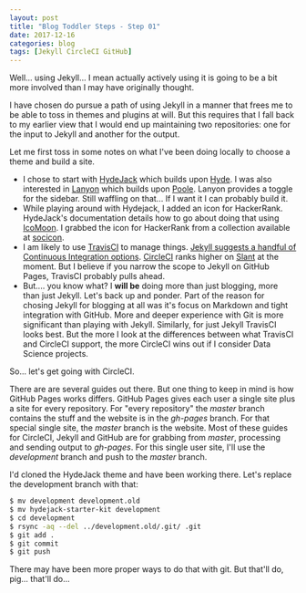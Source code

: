 ```yaml
---
layout: post
title: "Blog Toddler Steps - Step 01"
date: 2017-12-16
categories: blog
tags: [Jekyll CircleCI GitHub]
---
```


Well... using Jekyll... I mean actually actively using it is going to be a bit more involved than I may have originally thought.

I have chosen do pursue a path of using Jekyll in a manner that frees me to be able to toss in themes and plugins at will.  But this requires that I fall back to my earlier view that I would end up maintaining two repositories: one for the input to Jekyll and another for the output.

Let me first toss in some notes on what I've been doing locally to choose a theme and build a site.

* I chose to start with [HydeJack](https://qwtel.com/hydejack/) which builds upon [Hyde](http://jekyllthemes.org/themes/hyde/).  I was also interested in [Lanyon](http://jekyllthemes.org/themes/lanyon/) which builds upon [Poole](http://getpoole.com/).  Lanyon provides a toggle for the sidebar.  Still waffling on that... If I want it I can probably build it.
* While playing around with Hydejack, I added an icon for HackerRank.  HydeJack's documentation details how to go about doing that using [IcoMoon](https://icomoon.io/app/).  I grabbed the icon for HackerRank from a collection available at [socicon](https://icomoon.io/app/).
* I am likely to use [TravisCI](https://travis-ci.org/) to manage things. [Jekyll suggests a handful of Continuous Integration options](https://jekyllrb.com/docs/continuous-integration/).  [CircleCI](https://circleci.com/) ranks higher on [Slant](https://www.slant.co/versus/625/627/~circleci_vs_travis) at the moment.  But I believe if you narrow the scope to Jekyll on GitHub Pages, TravisCI probably pulls ahead.
* But.... you know what?  I **will be** doing more than just blogging, more than just Jekyll.  Let's back up and ponder.  Part of the reason for chosing Jekyll for blogging at all was it's focus on Markdown and tight integration with GitHub.  More and deeper experience with Git is more significant than playing with Jekyll.  Similarly, for just Jekyll TravisCI looks best.  But the more I look at the differences between what TravisCI and CircleCI support, the more CircleCI wins out if I consider Data Science projects.

So... let's get going with CircleCI.

There are are several guides out there.  But one thing to keep in mind is how GitHub Pages works differs.  GitHub Pages gives each user a single site plus a site for every repository.  For "every repository" the *master* branch contains the stuff and the website is in the *gh-pages* branch.  For that special single site, the *master* branch is the website.  Most of these guides for CircleCI, Jekyll and GitHub are for grabbing from *master*, processing and sending output to *gh-pages*.  For this single user site, I'll use the *development* branch and push to the *master* branch.

I'd cloned the HydeJack theme and have been working there.  Let's replace the development branch with that:

```bash
$ mv development development.old
$ mv hydejack-starter-kit development
$ cd development
$ rsync -aq --del ../development.old/.git/ .git
$ git add .
$ git commit
$ git push
```
There may have been more proper ways to do that with git.  But that'll do, pig... that'll do...





